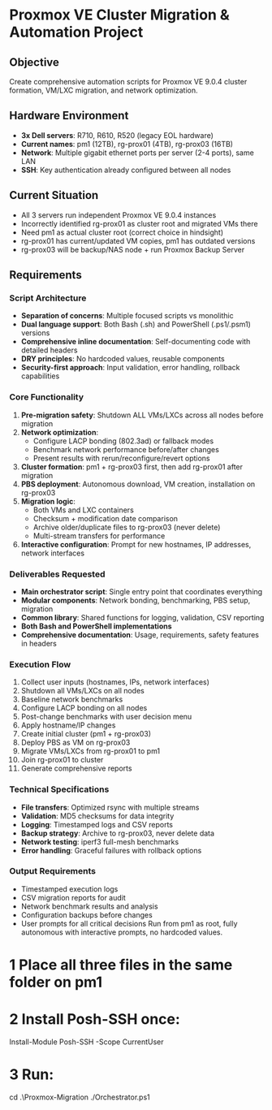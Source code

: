 # Proxmox VE Cluster Migration & Automation Project

## Objective

Create comprehensive automation scripts for Proxmox VE 9.0.4 cluster formation, VM/LXC migration, and network optimization.

## Hardware Environment

- **3x Dell servers**: R710, R610, R520 (legacy EOL hardware)
- **Current names**: pm1 (12TB), rg-prox01 (4TB), rg-prox03 (16TB)
- **Network**: Multiple gigabit ethernet ports per server (2-4 ports), same LAN
- **SSH**: Key authentication already configured between all nodes

## Current Situation

- All 3 servers run independent Proxmox VE 9.0.4 instances
- Incorrectly identified rg-prox01 as cluster root and migrated VMs there
- Need pm1 as actual cluster root (correct choice in hindsight)
- rg-prox01 has current/updated VM copies, pm1 has outdated versions
- rg-prox03 will be backup/NAS node + run Proxmox Backup Server

## Requirements

### Script Architecture

- **Separation of concerns**: Multiple focused scripts vs monolithic
- **Dual language support**: Both Bash (.sh) and PowerShell (.ps1/.psm1) versions
- **Comprehensive inline documentation**: Self-documenting code with detailed headers
- **DRY principles**: No hardcoded values, reusable components
- **Security-first approach**: Input validation, error handling, rollback capabilities

### Core Functionality

1. **Pre-migration safety**: Shutdown ALL VMs/LXCs across all nodes before migration
2. **Network optimization**:
   - Configure LACP bonding (802.3ad) or fallback modes
   - Benchmark network performance before/after changes
   - Present results with rerun/reconfigure/revert options
3. **Cluster formation**: pm1 + rg-prox03 first, then add rg-prox01 after migration
4. **PBS deployment**: Autonomous download, VM creation, installation on rg-prox03
5. **Migration logic**:
   - Both VMs and LXC containers
   - Checksum + modification date comparison
   - Archive older/duplicate files to rg-prox03 (never delete)
   - Multi-stream transfers for performance
6. **Interactive configuration**: Prompt for new hostnames, IP addresses, network interfaces

### Deliverables Requested

- **Main orchestrator script**: Single entry point that coordinates everything
- **Modular components**: Network bonding, benchmarking, PBS setup, migration
- **Common library**: Shared functions for logging, validation, CSV reporting
- **Both Bash and PowerShell implementations**
- **Comprehensive documentation**: Usage, requirements, safety features in headers

### Execution Flow

1. Collect user inputs (hostnames, IPs, network interfaces)
2. Shutdown all VMs/LXCs on all nodes
3. Baseline network benchmarks
4. Configure LACP bonding on all nodes
5. Post-change benchmarks with user decision menu
6. Apply hostname/IP changes
7. Create initial cluster (pm1 + rg-prox03)
8. Deploy PBS as VM on rg-prox03
9. Migrate VMs/LXCs from rg-prox01 to pm1
10. Join rg-prox01 to cluster
11. Generate comprehensive reports

### Technical Specifications

- **File transfers**: Optimized rsync with multiple streams
- **Validation**: MD5 checksums for data integrity
- **Logging**: Timestamped logs and CSV reports
- **Backup strategy**: Archive to rg-prox03, never delete data
- **Network testing**: iperf3 full-mesh benchmarks
- **Error handling**: Graceful failures with rollback options

### Output Requirements

- Timestamped execution logs
- CSV migration reports for audit
- Network benchmark results and analysis
- Configuration backups before changes
- User prompts for all critical decisions
  Run from pm1 as root, fully autonomous with interactive prompts, no hardcoded values.

# 1 Place all three files in the same folder on pm1

# 2 Install Posh-SSH once:

Install-Module Posh-SSH -Scope CurrentUser

# 3 Run:

cd .\Proxmox-Migration
./Orchestrator.ps1
